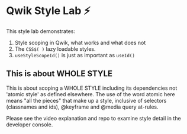 # Qwik Style Lab ⚡️

This style lab demonstrates:

1. Style scoping in Qwik, what works and what does not
2. The `CSS$( )` lazy loadable styles.
3. `useStyleScopeId()` is just as important as `useId()`

## This is about WHOLE STYLE
This is about scoping a WHOLE STYLE including its dependencies not 'atomic style' as defined elsewhere. The use of the word atomic here means "all the pieces" that make up a style, inclusive of selectors (classnames and ids), @keyframe and @media query at-rules.


Please see the video explanation and repo to examine style detail in the developer console.